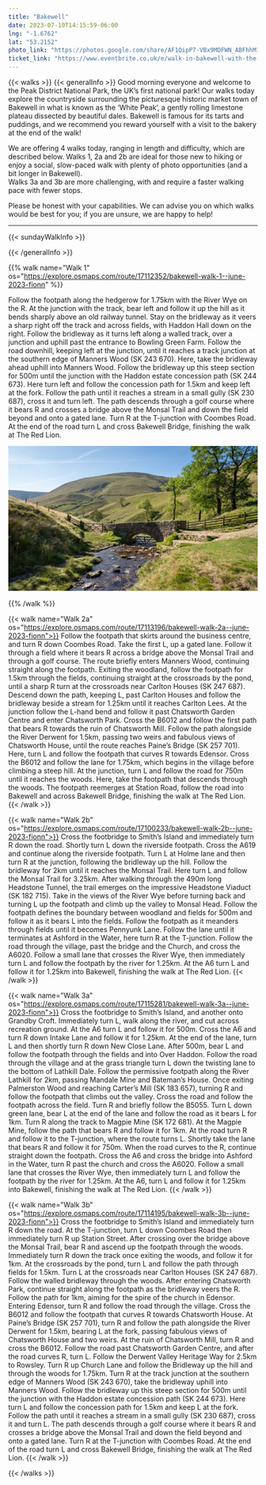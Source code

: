 ```yaml
---
title: "Bakewell"
date: 2023-07-10T14:15:59-06:00
lng: "-1.6762"
lat: "53.2152"
photo_link: "https://photos.google.com/share/AF1QipP7-VBx9MDFWN_ABFhhM1RzZMZc55BK8zH6_ZkTc0BXJKKVBr-Ej-bwaQYom0GsQA?key=RVdWaWFhRkhqelp6Q3BSaGo2aE9JQmlDc0dDY1lB"
ticket_link: "https://www.eventbrite.co.uk/e/walk-in-bakewell-with-the-rambling-and-hiking-club-tickets-642864895207"
---
```


{{< walks >}}
{{< generalInfo >}}
Good morning everyone and welcome to the Peak District National Park, the UK’s first national park! Our walks today explore the countryside surrounding the picturesque historic market town of Bakewell in what is known as the ‘White Peak’, a gently rolling limestone plateau dissected by beautiful dales. Bakewell is famous for its tarts and puddings, and we recommend you reward yourself with a visit to the bakery at the end of the walk!

We are offering 4 walks today, ranging in length and difficulty, which are described below. Walks 1, 2a and 2b are ideal for those new to hiking or enjoy a social, slow-paced walk with plenty of photo opportunities (and a bit longer in Bakewell).  
Walks 3a and 3b are more challenging, with and require a faster walking pace with fewer stops. 

Please be honest with your capabilities. We can advise you on which walks would be best for you; if you are unsure, we are happy to help! 
<hr>
{{< sundayWalkInfo >}}

{{< /generalInfo >}}

{{% walk name="Walk 1" os="https://explore.osmaps.com/route/17112352/bakewell-walk-1--june-2023-fionn" %}}


Follow the footpath along the hedgerow for 1.75km with the River Wye on the R. At the junction with the track, bear left and follow it up the hill as it bends sharply above an old railway tunnel. Stay on the bridleway as it veers a sharp right off the track and across fields, with Haddon Hall down on the right. Follow the bridleway as it turns left along a walled track, over a junction and uphill past the entrance to Bowling Green Farm. Follow the road downhill, keeping left at the junction, until it reaches a track junction at the southern edge of Manners Wood (SK 243 670). Here, take the bridleway ahead uphill into Manners Wood. Follow the bridleway up this steep section for 500m until the junction with the Haddon estate concession path (SK 244 673). Here turn left and follow the concession path for 1.5km and keep left at the fork. Follow the path until it reaches a stream in a small gully (SK 230 687), cross it and turn left. The path descends through a golf course where it bears R and crosses a bridge above the Monsal Trail and down the field beyond and onto a gated lane. Turn R at the T-junction with Coombes Road. At the end of the road turn L and cross Bakewell Bridge, finishing the walk at The Red Lion.

![cover2.jpg](cover2.jpg)
        

{{% /walk %}}

{{< walk name="Walk&nbsp;2a" os="https://explore.osmaps.com/route/17113196/bakewell-walk-2a--june-2023-fionn">}}
Follow the footpath that skirts around the business centre, and turn R down Coombes Road. Take the first L, up a gated lane. Follow it through a field where it bears R across a bridge above the Monsal Trail and through a golf course. The route briefly enters Manners Wood, continuing straight along the footpath. Exiting the woodland, follow the footpath for 1.5km through the fields, continuing straight at the crossroads by the pond, until a sharp R turn at the crossroads near Carlton Houses (SK 247 687). Descend down the path, keeping L, past Carlton Houses and follow the bridleway beside a stream for 1.25km until it reaches Carlton Lees. At the junction follow the L-hand bend and follow it past Chatsworth Garden Centre and enter Chatsworth Park. Cross the B6012 and follow the first path that bears R towards the ruin of Chatsworth Mill. Follow the path alongside the River Derwent for 1.5km, passing two weirs and fabulous views of Chatsworth House, until the route reaches Paine’s Bridge (SK 257 701). Here, turn L and follow the footpath that curves R towards Edensor. Cross the B6012 and follow the lane for 1.75km, which begins in the village before climbing a steep hill. At the junction, turn L and follow the road for 750m until it reaches the woods. Here, take the footpath that descends through the woods. The footpath reemerges at Station Road, follow the road into Bakewell and across Bakewell Bridge, finishing the walk at The Red Lion.
{{< /walk >}}

{{< walk name="Walk 2b" os="https://explore.osmaps.com/route/17100233/bakewell-walk-2b--june-2023-fionn">}}
Cross the footbridge to Smith’s Island and immediately turn R down the road. Shortly turn L down the riverside footpath. Cross the A619 and continue along the riverside footpath. Turn L at Holme lane and then turn R at the junction, following the bridleway up the hill. Follow the bridleway for 2km until it reaches the Monsal Trail. Here turn L and follow the Monsal Trail for 3.25km. After walking through the 490m long Headstone Tunnel, the trail emerges on the impressive Headstone Viaduct (SK 182 715). Take in the views of the River Wye before turning back and turning L up the footpath and climb up the valley to Monsal Head. Follow the footpath defines the boundary between woodland and fields for 500m and follow it as it bears L into the fields. Follow the footpath as it meanders through fields until it becomes Pennyunk Lane. Follow the lane until it terminates at Ashford in the Water, here turn R at the T-junction. Follow the road through the village, past the bridge and the Church, and cross the A6020. Follow a small lane that crosses the River Wye, then immediately turn L and follow the footpath by the river for 1.25km. At the A6 turn L and follow it for 1.25km into Bakewell, finishing the walk at The Red Lion.
{{< /walk >}}

{{< walk name="Walk 3a" os="https://explore.osmaps.com/route/17115281/bakewell-walk-3a--june-2023-fionn">}}
Cross the footbridge to Smith’s Island, and another onto Grandby Croft. Immediately turn L, walk along the river, and cut across recreation ground. At the A6 turn L and follow it for 500m. Cross the A6 and turn R down Intake Lane and follow it for 1.25km. At the end of the lane, turn L and then shortly turn R down New Close Lane. After 500m, bear L and follow the footpath through the fields and into Over Haddon. Follow the road through the village and at the grass triangle turn L down the twisting lane to the bottom of Lathkill Dale. Follow the permissive footpath along the River Lathkill for 2km, passing Mandale Mine and Bateman’s House. Once exiting Palmerston Wood and reaching Carter’s Mill (SK 183 657), turning R and follow the footpath that climbs out the valley. Cross the road and follow the footpath across the field. Turn R and briefly follow the B5055. Turn L down green lane, bear L at the end of the lane and follow the road as it bears L for 1km. Turn R along the track to Magpie Mine (SK 172 681). At the Magpie Mine, follow the path that bears R and follow it for 1km. At the road turn R and follow it to the T-junction, where the route turns L. Shortly take the lane that bears R and follow it for 750m. When the road curves to the R, continue straight down the footpath. Cross the A6 and cross the bridge into Ashford in the Water, turn R past the church and cross the A6020. Follow a small lane that crosses the River Wye, then immediately turn L and follow the footpath by the river for 1.25km. At the A6, turn L and follow it for 1.25km into Bakewell, finishing the walk at The Red Lion.
{{< /walk >}}

{{< walk name="Walk 3b" os="https://explore.osmaps.com/route/17114195/bakewell-walk-3b--june-2023-fionn">}}
Cross the footbridge to Smith’s Island and immediately turn R down the road. At the T-junction, turn L down Coombes Road then immediately turn R up Station Street. After crossing over the bridge above the Monsal Trail, bear R and ascend up the footpath through the woods. Immediately turn R down the track once exiting the woods, and follow it for 1km. At the crossroads by the pond, turn L and follow the path through fields for 1.5km. Turn L at the crossroads near Carlton Houses (SK 247 687). Follow the walled bridleway through the woods. After entering Chatsworth Park, continue straight along the footpath as the bridleway veers the R. Follow the path for 1km, aiming for the spire of the church in Edensor. Entering Edensor, turn R and follow the road through the village. Cross the B6012 and follow the footpath that curves R towards Chatsworth House. At Paine’s Bridge (SK 257 701), turn R and follow the path alongside the River Derwent for 1.5km, bearing L at the fork, passing fabulous views of Chatsworth House and two weirs. At the ruin of Chatsworth Mill, turn R and cross the B6012. Follow the road past Chatsworth Garden Centre, and after the road curves R, turn L. Follow the Derwent Valley Heritage Way for 2.5km to Rowsley. Turn R up Church Lane and follow the Bridleway up the hill and through the woods for 1.75km. Turn R at the track junction at the southern edge of Manners Wood (SK 243 670), take the bridleway uphill into Manners Wood. Follow the bridleway up this steep section for 500m until the junction with the Haddon estate concession path (SK 244 673). Here turn L and follow the concession path for 1.5km and keep L at the fork. Follow the path until it reaches a stream in a small gully (SK 230 687), cross it and turn L. The path descends through a golf course where it bears R and crosses a bridge above the Monsal Trail and down the field beyond and onto a gated lane. Turn R at the T-junction with Coombes Road. At the end of the road turn L and cross Bakewell Bridge, finishing the walk at The Red Lion.
{{< /walk >}}

{{< /walks >}}

